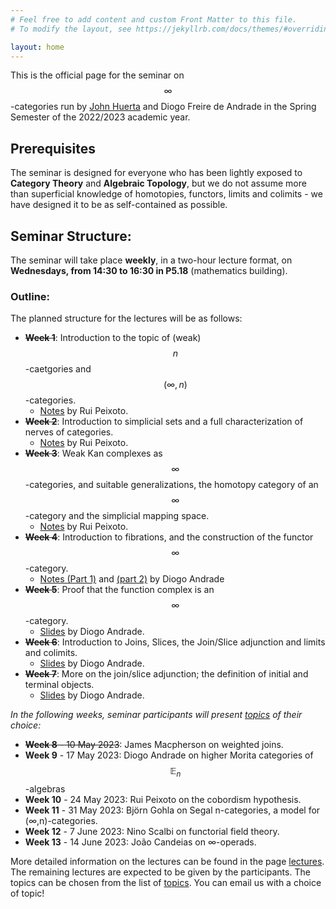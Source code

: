 ```yaml
---
# Feel free to add content and custom Front Matter to this file.
# To modify the layout, see https://jekyllrb.com/docs/themes/#overriding-theme-defaults

layout: home
---
```


This is the official page for the seminar on $$\infty$$-categories run by [John Huerta](https://math.tecnico.ulisboa.pt/~jhuerta/) and Diogo Freire de Andrade in the Spring Semester of the 2022/2023 academic year.

## Prerequisites
The seminar is designed for everyone who has been lightly exposed to **Category Theory** and **Algebraic Topology**, but we do not assume more than superficial knowledge of homotopies, functors, limits and colimits - we have designed it to be as self-contained as possible.

## Seminar Structure:
The seminar will take place **weekly**, in a two-hour lecture format, on **Wednesdays, from 14:30 to 16:30 in P5.18** (mathematics building).

### Outline:
The planned structure for the lectures will be as follows:

- ~~**Week 1**~~: Introduction to the topic of (weak) $$n$$-caetgories and $$(\infty,n)$$-categories.
  - [Notes](lectures/notes/Lecture1.pdf) by Rui Peixoto.
- ~~**Week 2**~~: Introduction to simplicial sets and a full characterization of nerves of categories.
  - [Notes](lectures/notes/Lecture2.pdf) by Rui Peixoto.
- ~~**Week 3**~~: Weak Kan complexes as $$\infty$$-categories, and suitable generalizations, the homotopy category of an $$\infty$$-category and the simplicial mapping space.
  - [Notes](lectures/notes/Lecture3.pdf) by Rui Peixoto.
- ~~**Week 4**~~: Introduction to fibrations, and the construction of the functor $$\infty$$-category.
  - [Notes (Part 1)](lectures/notes/Lecture4pt1.pdf) and [(part 2)](/lectures/notes/Lecture4pt2.pdf) by Diogo Andrade
- ~~**Week 5**~~: Proof that the function complex is an $$\infty$$-category.
  - [Slides](lectures/notes/Lecture5.pdf) by Diogo Andrade.
- ~~**Week 6**~~: Introduction to Joins, Slices, the Join/Slice adjunction and limits and colimits.
  - [Slides](lectures/notes/Lecture6.pdf) by Diogo Andrade.
- ~~**Week 7**~~: More on the join/slice adjunction; the definition of initial and terminal objects.
  - [Slides](lectures/notes/Lecture7.pdf) by Diogo Andrade.

*In the following weeks, seminar participants will present [topics](topics/) of their choice:*
- ~~**Week 8** - 10 May 2023~~: James Macpherson on weighted joins.
- **Week 9** - 17 May 2023: Diogo Andrade on higher Morita categories of $$\mathbb{E}_n$$-algebras
- **Week 10** - 24 May 2023: Rui Peixoto on the cobordism hypothesis.
- **Week 11** - 31 May 2023: Björn Gohla on Segal n-categories, a model for (∞,n)-categories.
- **Week 12** - 7 June 2023: Nino Scalbi on functorial field theory.
- **Week 13** - 14 June 2023: João Candeias on ∞-operads.

More detailed information on the lectures can be found in the page
[lectures](diogofd.github.io/Seminar-on-Higher-Categories/lectures/). The remaining
lectures are expected to be given by the participants. The topics can be chosen from
the list of [topics](topics/). You can email us with a choice of topic!
